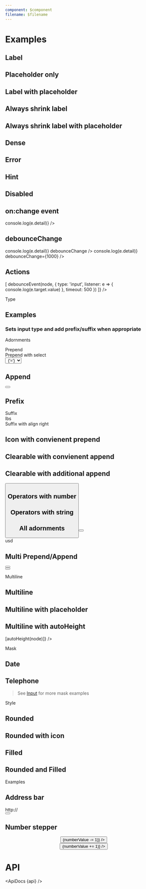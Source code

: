 ```yaml
---
component: $component
filename: $filename
---
```


<script>
  import {
    mdiCurrencyUsd,
    mdiPercent,
    mdiAccountSearch,
    mdiCreditCardOutline,
    mdiArrowRight,
    mdiRefresh,
    mdiMagnify,
    mdiStarOutline,
    mdiInformationOutline,
    mdiChevronLeft,
    mdiChevronRight,
    mdiCalendar,
    mdiMinus,
    mdiPlus,
  } from '@mdi/js';

  import api from '$lib/components/TextField.svelte?raw&sveld';
  import ApiDocs from '$lib/components/ApiDocs.svelte';

  import Button from '$lib/components/Button.svelte';
  import Icon from '$lib/components/Icon.svelte';
  import Preview from '$lib/components/Preview.svelte';
  import SectionDivider from '$lib/components/SectionDivider.svelte';
  import TextField from '$lib/components/TextField.svelte';

  import { autoHeight, debounceEvent } from '$lib/actions/input';

  const numberOperators = [
    { label: '=', value: 'equal' },
    { label: '!=', value: 'notEqual' },
    { label: '>', value: 'greaterThan' },
    { label: '>=', value: 'greaterThanOrEqual' },
    { label: '<', value: 'lessThan' },
    { label: '<=', value: 'lessThanOrEqual' },
  ];

  const stringOperators = [
    { label: 'equals', value: 'equal' },
    { label: 'starts', value: 'startsWith' },
    { label: 'ends', value: 'endsWith' },
    { label: 'contains', value: 'contains' },
  ];

  let value = '';
  let numberValue = 1;
</script>

<!--
  TODO:
    - [ ] Add Playground
 -->

# Examples

## Label

<Preview>
  <div class="grid grid-flow-col gap-2">
    <TextField label="First Name" />
    <TextField label="Last Name" />
  </div>
</Preview>

## Placeholder only

<Preview>
  <div class="grid grid-flow-col gap-2">
    <TextField placeholder="First Name" />
    <TextField placeholder="Last Name" />
  </div>
</Preview>

## Label with placeholder

<Preview>
  <div class="grid grid-flow-col gap-2">
    <TextField
      label="First Name"
      placeholder="Please enter your first name"
    />
    <TextField label="Last Name" placeholder="Please enter your last name" />
  </div>
</Preview>

## Always shrink label

<Preview>
  <div class="grid grid-flow-col gap-2">
    <TextField label="First Name" shrinkLabel />
    <TextField label="Last Name" shrinkLabel />
  </div>
</Preview>

## Always shrink label with placeholder

<Preview>
  <div class="grid grid-flow-col gap-2">
    <TextField
      label="First Name"
      shrinkLabel
      placeholder="Please enter your first name"
    />
    <TextField
      label="Last Name"
      shrinkLabel
      placeholder="Please enter your last name"
    />
  </div>
</Preview>

## Dense

<Preview>
  <div class="grid grid-flow-col gap-2">
    <TextField
      label="First Name"
      placeholder="Please enter your first name"
      dense
    />
    <TextField
      label="Last Name"
      placeholder="Please enter your last name"
      dense
    />
  </div>
</Preview>

## Error

<Preview>
  <TextField
    label="Password"
    placeholder="Please enter your password"
    error="This is a required field"
  />
</Preview>

## Hint

<Preview>
  <TextField label="Password" hint="At least 8 characters" />
</Preview>

## Disabled

<Preview>
  <TextField label="Name" disabled />
</Preview>

## on:change event

<Preview>
  <TextField label="Name" on:change={e => console.log(e.detail)} />
</Preview>

## debounceChange

<Preview>
  <div class="grid gap-2">
    <TextField label="Name" on:change={e => console.log(e.detail)} debounceChange />
    <TextField label="Name" on:change={e => console.log(e.detail)} debounceChange={1000} />
  </div>
</Preview>

## Actions

<Preview>
  <TextField
    label="Name"
    actions={(node) => [
      debounceEvent(node, {
        type: 'input',
        listener: e => { console.log(e.target.value) },
        timeout: 500
      })
    ]}
  />
</Preview>

<SectionDivider>Type</SectionDivider>

## Examples

### Sets input type and add prefix/suffix when appropriate

<Preview>
  <div class="grid grid-flow-col gap-2">
    <TextField label="default" />
    <div />
    <TextField label="text" type="text" />
    <TextField label="password" type="password" />
    <TextField label="integer" type="integer" />
    <TextField label="decimal" type="decimal" />
    <TextField label="currency" type="currency" />
    <TextField label="percent" type="percent" />
  </div>
</Preview>

<SectionDivider>Adornments</SectionDivider>

<div class="grid grid-flow-col gap-2">
  <div>
        <div class="text-lg font-semibold mt-8 ml-2">Prepend</div>
    <Preview>
      <TextField label="User Search">
        <div slot="prepend">
          <Icon path={mdiAccountSearch} class="text-black/50 mr-2" />
        </div>
      </TextField>
    </Preview>
  </div>

  <div>
    <div class="text-lg font-semibold mt-8 ml-2">Prepend with select</div>
    <Preview>
      <TextField label="Start Date">
        <div slot="prepend">
          <select
            class="appearance-none bg-black/5 border rounded-full mr-2 px-4"
            style="text-align-last: center;"
          >
            <!-- <option /> -->
            <option>{'='}</option>
            <option>{'!='}</option>
            <option>{'>'}</option>
            <option>{'>='}</option>
            <option>{'<'}</option>
            <option>{'<='}</option>
          </select>
        </div>
      </TextField>
    </Preview>
  </div>
</div>

## Append

<Preview>
  <TextField label="Name">
    <div slot="append">
      <Button icon={mdiRefresh} class="text-black/50 p-2" />
    </div>
  </TextField>
</Preview>

## Prefix

<Preview>
  <TextField label="Amount">
    <div slot="prefix">
      <Icon path={mdiCurrencyUsd} size="1.1em" class="text-black/50 -mt-1" />
    </div>
  </TextField>
</Preview>

<div class="grid grid-flow-col gap-2">
  <div>
    <div class="text-lg font-semibold mt-8 ml-2">Suffix</div>
    <Preview>
      <TextField label="Weight">
        <div slot="suffix" class="text-black/50">lbs</div>
      </TextField>
    </Preview>
  </div>

  <div>
    <div class="text-lg font-semibold mt-8 ml-2">Suffix with align right</div>
    <Preview>
      <TextField label="Ratio" align="right">
        <div slot="suffix">
          <Icon
            path={mdiPercent}
            size="1.1em"
            class="text-black/50 -mt-1 ml-1"
          />
        </div>
      </TextField>
    </Preview>
  </div>
</div>

## Icon with convienent prepend

<Preview>
  <TextField label="Search" icon={mdiMagnify} />
</Preview>

## Clearable with convienent append

<Preview>
  <TextField label="Search" clearable />
</Preview>

## Clearable with additional append

<Preview>
  <TextField label="Search" clearable>
    <span slot="append">
      <Button icon={mdiArrowRight} class="text-black/50 p-2" />
    </span>
  </TextField>
</Preview>

## Operators with number

<Preview>
  <TextField label="Search" operators={numberOperators} bind:value />
</Preview>

## Operators with string

<Preview>
  <TextField label="Search" operators={stringOperators} />
</Preview>

## All adornments

<Preview>
  <TextField label="Transfer amount">
    <div slot="prepend">
      <Icon path={mdiCreditCardOutline} class="text-black/50 mr-2" />
    </div>
    <div slot="append">
      <Button icon={mdiArrowRight} class="text-black/50 p-2" />
    </div>
    <div slot="prefix">
      <Icon path={mdiCurrencyUsd} size="1.1em" class="text-black/50 -mt-1" />
    </div>
    <div slot="suffix" class="text-black/50">usd</div>
  </TextField>
</Preview>

## Multi Prepend/Append

<Preview>
  <TextField label="Date Range">
    <div slot="prepend">
      <Button icon={mdiChevronLeft} class="text-black/50 p-2" />
      <Icon path={mdiCalendar} class="text-black/50 mr-2" />
    </div>
    <div slot="append">
      <Icon path={mdiRefresh} class="text-black/50 mr-2" />
      <Button icon={mdiChevronRight} class="text-black/50 p-2" />
    </div>
  </TextField>
</Preview>

<SectionDivider>Multiline</SectionDivider>

## Multiline

<Preview>
  <TextField label="Comment" multiline />
</Preview>

## Multiline with placeholder

<Preview>
  <TextField label="Comment" multiline placeholder="Please leave a comment" />
</Preview>

## Multiline with autoHeight

<Preview>
  <TextField
    label="Comment"
    multiline
    actions={(node) => [autoHeight(node)]}
  />
</Preview>

<SectionDivider>Mask</SectionDivider>

## Date

<Preview>
  <TextField mask="mm/dd/yyyy" replace="dmyh" />
</Preview>

## Telephone

<Preview>
	<TextField mask="+1 (___) ___-____" replace="_" />
</Preview>

> See [Input](./Input) for more mask examples

<SectionDivider>Style</SectionDivider>

## Rounded

<Preview>
  <TextField label="Search" rounded />
</Preview>

## Rounded with icon

<Preview>
  <TextField label="Search" rounded icon={mdiMagnify} />
</Preview>

## Filled

<Preview>
  <TextField label="Search" filled />
</Preview>

## Rounded and Filled

<Preview>
  <TextField label="Search" rounded filled />
</Preview>

<SectionDivider>Examples</SectionDivider>

## Address bar

<Preview>
  <TextField icon={mdiInformationOutline}>
    <div slot="prefix" class="text-black/50">http://</div>
    <div slot="append">
      <Button icon={mdiStarOutline} class="text-black/50 p-2" />
    </div>
  </TextField>
</Preview>

## Number stepper

<Preview>
  <TextField
    type="integer"
    bind:value={numberValue}
    align="center"
    class="w-24"
  >
    <div slot="prepend">
      <Button icon={mdiMinus} on:click={() => (numberValue -= 1)} />
    </div>
    <div slot="append">
      <Button icon={mdiPlus} on:click={() => (numberValue += 1)} />
    </div>
  </TextField>
</Preview>

<!-- TODO: Determine why some classes are being overridden (Svelte class:rounded-full interfering?) -->
<!--
## Base with Custom classes
<Preview>
  <TextField
    label="Search"
    base
    class="pl-2 text-red-500 bg-red-500/10 rounded-full"
  />
</Preview>
-->

# API

<ApiDocs {api} />
